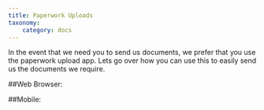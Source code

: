 ```yaml
---
title: Paperwork Uploads
taxonomy:
    category: docs
---
```


In the event that we need you to send us documents, we prefer that you use the paperwork upload app. Lets go over how you can use this to easily send us the documents we require.

##Web Browser:

##Mobile:
